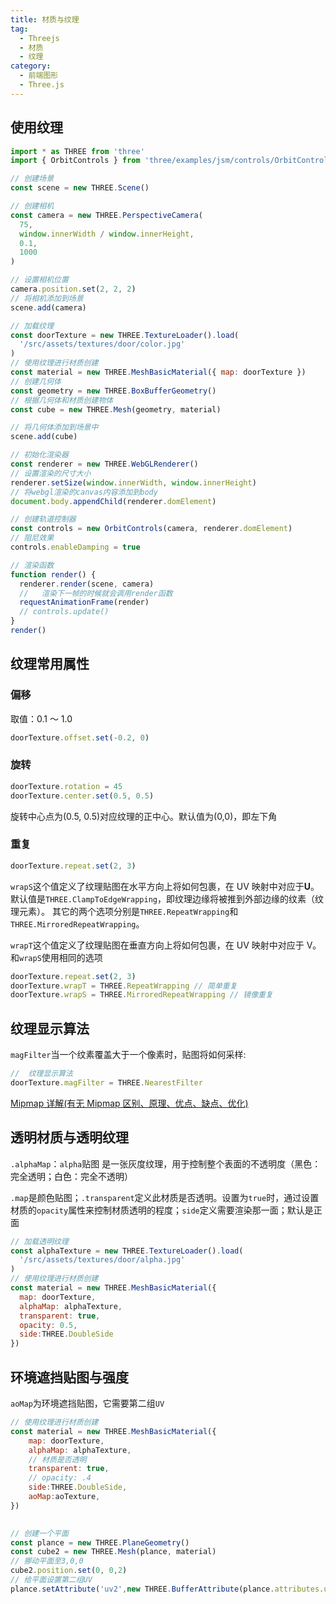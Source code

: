 ```yaml
---
title: 材质与纹理
tag:
  - Threejs
  - 材质
  - 纹理
category:
  - 前端图形
  - Three.js
---
```


## 使用纹理

```js
import * as THREE from 'three'
import { OrbitControls } from 'three/examples/jsm/controls/OrbitControls'

// 创建场景
const scene = new THREE.Scene()

// 创建相机
const camera = new THREE.PerspectiveCamera(
  75,
  window.innerWidth / window.innerHeight,
  0.1,
  1000
)

// 设置相机位置
camera.position.set(2, 2, 2)
// 将相机添加到场景
scene.add(camera)

// 加载纹理
const doorTexture = new THREE.TextureLoader().load(
  '/src/assets/textures/door/color.jpg'
)
// 使用纹理进行材质创建
const material = new THREE.MeshBasicMaterial({ map: doorTexture })
// 创建几何体
const geometry = new THREE.BoxBufferGeometry()
// 根据几何体和材质创建物体
const cube = new THREE.Mesh(geometry, material)

// 将几何体添加到场景中
scene.add(cube)

// 初始化渲染器
const renderer = new THREE.WebGLRenderer()
// 设置渲染的尺寸大小
renderer.setSize(window.innerWidth, window.innerHeight)
// 将webgl渲染的canvas内容添加到body
document.body.appendChild(renderer.domElement)

// 创建轨道控制器
const controls = new OrbitControls(camera, renderer.domElement)
// 阻尼效果
controls.enableDamping = true

// 渲染函数
function render() {
  renderer.render(scene, camera)
  //   渲染下一帧的时候就会调用render函数
  requestAnimationFrame(render)
  // controls.update()
}
render()
```

## 纹理常用属性

### 偏移

取值：0.1 ～ 1.0

```js
doorTexture.offset.set(-0.2, 0)
```

### 旋转

```js
doorTexture.rotation = 45
doorTexture.center.set(0.5, 0.5)
```

旋转中心点为(0.5, 0.5)对应纹理的正中心。默认值为(0,0)，即左下角

### 重复

```js
doorTexture.repeat.set(2, 3)
```

`wrapS`这个值定义了纹理贴图在水平方向上将如何包裹，在 UV 映射中对应于**U**。
默认值是`THREE.ClampToEdgeWrapping`，即纹理边缘将被推到外部边缘的纹素（纹理元素）。 其它的两个选项分别是`THREE.RepeatWrapping`和`THREE.MirroredRepeatWrapping`。

`wrapT`这个值定义了纹理贴图在垂直方向上将如何包裹，在 UV 映射中对应于 V。和`wrapS`使用相同的选项

```js
doorTexture.repeat.set(2, 3)
doorTexture.wrapT = THREE.RepeatWrapping // 简单重复
doorTexture.wrapS = THREE.MirroredRepeatWrapping // 镜像重复
```

## 纹理显示算法

`magFilter`当一个纹素覆盖大于一个像素时，贴图将如何采样:

```js
//  纹理显示算法
doorTexture.magFilter = THREE.NearestFilter
```

[Mipmap 详解(有无 Mipmap 区别、原理、优点、缺点、优化)](https://blog.csdn.net/qq_42428486/article/details/118856697)

## 透明材质与透明纹理

`.alphaMap`：`alpha`贴图 是一张灰度纹理，用于控制整个表面的不透明度（黑色：完全透明；白色：完全不透明）

`.map`是颜色贴图；`.transparent`定义此材质是否透明。设置为`true`时，通过设置材质的`opacity`属性来控制材质透明的程度；`side`定义需要渲染那一面；默认是正面

```js
// 加载透明纹理
const alphaTexture = new THREE.TextureLoader().load(
  '/src/assets/textures/door/alpha.jpg'
)
// 使用纹理进行材质创建
const material = new THREE.MeshBasicMaterial({
  map: doorTexture,
  alphaMap: alphaTexture,
  transparent: true,
  opacity: 0.5,
  side:THREE.DoubleSide
})
```

## 环境遮挡贴图与强度

`aoMap`为环境遮挡贴图，它需要第二组`UV`

```js
// 使用纹理进行材质创建
const material = new THREE.MeshBasicMaterial({
    map: doorTexture,
    alphaMap: alphaTexture,
    // 材质是否透明
    transparent: true,
    // opacity: .4
    side:THREE.DoubleSide,
    aoMap:aoTexture,
})
 

// 创建一个平面
const plance = new THREE.PlaneGeometry()
const cube2 = new THREE.Mesh(plance, material)
// 挪动平面至3,0,0
cube2.position.set(0, 0,2)
// 给平面设置第二组UV
plance.setAttribute('uv2',new THREE.BufferAttribute(plance.attributes.uv.array,2))
```

